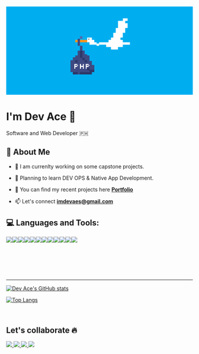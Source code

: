 ![image](https://github.com/alasacelui/alasacelui/blob/main/images/php.gif)

# I'm Dev Ace 👋

<p>Software and Web Developer 🇵🇭</p>

## 📌 About Me

- 📌 I am currenlty working on some capstone projects.

- 📌 Planning to learn DEV OPS & Native App Development.

- 📌 You can find my recent projects here **[Portfolio](https://dev-ace.netlify.app/)**

- 📫 Let's connect **imdevaes@gmail.com**

## 💻 Languages and Tools:

<img align="left" src="https://img.icons8.com/color/48/000000/html-5.png"/>
<img align="left" src="https://img.icons8.com/color/48/000000/css3.png"/>
<img align="left" src="https://img.icons8.com/color/48/000000/bootstrap.png"/>
<img align="left" src="https://img.icons8.com/color/48/000000/javascript.png"/> 
<img align="left" src="https://img.icons8.com/ios-filled/50/000000/jquery.png"/>
<img align="left" src="https://img.icons8.com/color/48/000000/vue-js.png"/>
<img align="left" src="https://img.icons8.com/dusk/64/000000/php-logo.png"/>
<img align="left" src="https://img.icons8.com/fluency/48/000000/laravel.png"/>
<img align="left" src="https://img.icons8.com/color/48/000000/c-sharp-logo.png"/>
<img align="left" src="https://img.icons8.com/color/48/000000/dart.png"/>
<img align="left" src="https://img.icons8.com/fluent/50/000000/mysql-logo.png"/>
<img align="left" src="https://img.icons8.com/color/48/000000/git.png"/>
<br/>
<br/>
<br/>
<br/>
<br/>
<br/>

---

[![Dev Ace's GitHub stats](https://github-readme-stats.vercel.app/api?username=alasacelui&show_icons=true&theme=vue-dark)](https://github.com/alasacelui/github-readme-stats)

[![Top Langs](https://github-readme-stats.vercel.app/api/top-langs/?username=alasacelui)](https://github.com/alasacelui/github-readme-stats)

<br/>

## Let's collaborate 🔥

<p align="left">
<a href ="mailto:imdevaes@gmail.com">
    <img src="https://img.icons8.com/fluency/48/000000/gmail-new.png"/>
</a>
<a href ="https://www.linkedin.com/in/dev-ace-103076220/">
    <img src="https://img.icons8.com/fluent/48/000000/linkedin.png"/>
</a>
<a href ="https://www.facebook.com/dvocapstonedeveloper">
   <img src="https://img.icons8.com/color/48/000000/facebook.png"/>
</a>
<a href ="https://www.facebook.com/im.dev.aes">
    <img src="https://img.icons8.com/fluency/48/000000/facebook-messenger--v2.png"/>
</a>
</p>
